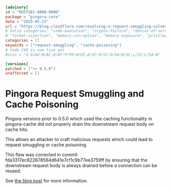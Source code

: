 ```toml
[advisory]
id = "RUSTSEC-0000-0000"
package = "pingora-core"
date = "2025-05-22"
url = "https://blog.cloudflare.com/resolving-a-request-smuggling-vulnerability-in-pingora/"
# Valid categories: "code-execution", "crypto-failure", "denial-of-service", "file-disclosure"
# "format-injection", "memory-corruption", "memory-exposure", "privilege-escalation"
categories = []
keywords = ["request-smuggling", "cache-poisoning"]
# todo CVE is now live yet
#cvss = "4.0/AV:N/AC:H/AT:P/PR:N/UI:A/VC:H/VI:H/VA:N/SC:L/SI:L/SA:N"

[versions]
patched = [">= 0.5.0"]
unaffected = []

```

# Pingora Request Smuggling and Cache Poisoning

Pingora versions prior to 0.5.0 which used the caching functionality in pingora-cache did not properly drain the downstream request body on cache hits.

This allows an attacker to craft malicious requests which could lead to request smuggling or cache poisoning.

This flaw was corrected in commit fda3317ec822678564d641e7cf1c9b77ee3759ff by ensuring that the downstream request body is always drained before a connection can be reused.

See [the blog post](https://blog.cloudflare.com/resolving-a-request-smuggling-vulnerability-in-pingora/) for more information.
